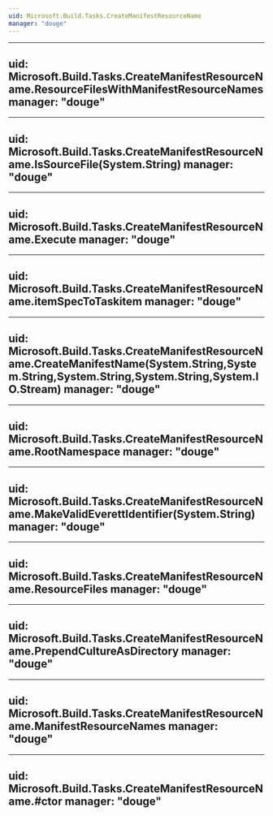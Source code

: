 ```yaml
---
uid: Microsoft.Build.Tasks.CreateManifestResourceName
manager: "douge"
---
```


---
uid: Microsoft.Build.Tasks.CreateManifestResourceName.ResourceFilesWithManifestResourceNames
manager: "douge"
---

---
uid: Microsoft.Build.Tasks.CreateManifestResourceName.IsSourceFile(System.String)
manager: "douge"
---

---
uid: Microsoft.Build.Tasks.CreateManifestResourceName.Execute
manager: "douge"
---

---
uid: Microsoft.Build.Tasks.CreateManifestResourceName.itemSpecToTaskitem
manager: "douge"
---

---
uid: Microsoft.Build.Tasks.CreateManifestResourceName.CreateManifestName(System.String,System.String,System.String,System.String,System.IO.Stream)
manager: "douge"
---

---
uid: Microsoft.Build.Tasks.CreateManifestResourceName.RootNamespace
manager: "douge"
---

---
uid: Microsoft.Build.Tasks.CreateManifestResourceName.MakeValidEverettIdentifier(System.String)
manager: "douge"
---

---
uid: Microsoft.Build.Tasks.CreateManifestResourceName.ResourceFiles
manager: "douge"
---

---
uid: Microsoft.Build.Tasks.CreateManifestResourceName.PrependCultureAsDirectory
manager: "douge"
---

---
uid: Microsoft.Build.Tasks.CreateManifestResourceName.ManifestResourceNames
manager: "douge"
---

---
uid: Microsoft.Build.Tasks.CreateManifestResourceName.#ctor
manager: "douge"
---
